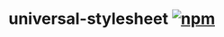 # universal-stylesheet [![npm](https://img.shields.io/npm/v/universal-stylesheet.svg)](https://www.npmjs.com/package/universal-stylesheet)
